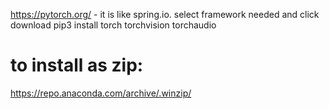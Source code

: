 
https://pytorch.org/ - it is like spring.io. select framework needed and click download
pip3 install torch torchvision torchaudio


to install as zip:
===================
https://repo.anaconda.com/archive/.winzip/
